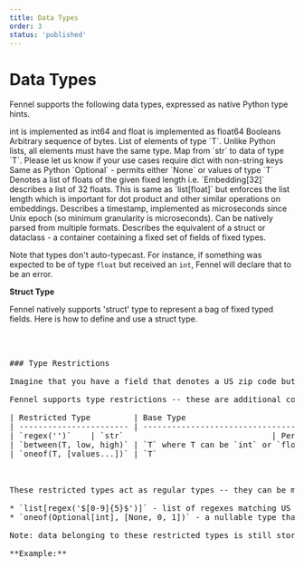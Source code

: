 ```yaml
---
title: Data Types
order: 3
status: 'published'
---
```


# Data Types

Fennel supports the following data types, expressed as native Python type hints.

<TypesList>
	<TypesListRow types={["int", "float"]}>
		int is implemented as int64 and float is implemented as float64
	</TypesListRow>
	<TypesListRow types={["bool"]}>
		Booleans
	</TypesListRow>
	<TypesListRow types={["str"]}>
		Arbitrary sequence of bytes.
	</TypesListRow>
	<TypesListRow types={["List[T]"]}>
		List of elements of type `T`. Unlike Python lists, all elements must have the same type.
	</TypesListRow>
	<TypesListRow types={["dict[T]"]}>
		Map from `str` to data of type `T`. Please let us know if your use cases require dict with non-string keys
	</TypesListRow>
	<TypesListRow types={["Optional[T]"]}>
		Same as Python `Optional` - permits either `None` or values of type `T`
	</TypesListRow>
	<TypesListRow types={["Embedding[int]"]}>
		Denotes a list of floats of the given fixed length i.e. `Embedding[32]` describes a list of 32 floats. This is same as `list[float]` but enforces the list length which is important for dot product and other similar operations on embeddings.
	</TypesListRow>
	<TypesListRow types={["datetime"]}>
		Describes a timestamp, implemented as microseconds since Unix epoch (so minimum granularity is microseconds). Can be natively parsed from multiple formats.
	</TypesListRow>
	<TypesListRow types={["struct {T1, T2, ..}"]}>
		Describes the equivalent of a struct or dataclass - a container containing a 
		fixed set of fields of fixed types.
	</TypesListRow>
</TypesList>


Note that types don't auto-typecast. For instance, if something was expected to
be of type `float` but received an `int`, Fennel will declare that to be an error.


**Struct Type**

Fennel natively supports 'struct' type to represent a bag of fixed typed fields.
Here is how to define and use a struct type. 

<pre snippet="api-reference/data-types#struct_type" />



### Type Restrictions

Imagine that you have a field that denotes a US zip code but stored as string. Not all strings denote valid zip codes - only those that match a particular regex do but this can be hard to encode, which can lead to incorrect data being stored.&#x20;

Fennel supports type restrictions -- these are additional constraints put on base types that restrict the set of valid values in some form. Here is a list of supported restrictions:

| Restricted Type         | Base Type                           | Restriction                                                                                                                                        |
| ----------------------- | ----------------------------------- | -------------------------------------------------------------------------------------------------------------------------------------------------- |
| `regex('<pattern>')`    | `str`                               | Permits only the strings matching the given regex pattern                                                                                          |
| `between(T, low, high)` | `T` where T can be `int` or `float` | Only permits values between low and high (both inclusive). Left or right can be made exclusive by setting `min_strict` or `max_strict` to be False |
| `oneof(T, [values...])` | `T`                                 | Only one of the given values is accepted. For the restriction to be valid, values themselves should be of type T                                   |



These restricted types act as regular types -- they can be mixed/matched to form complex composite types. For instance, the following are all valid Fennel types:

* `list[regex('$[0-9]{5}$')]` - list of regexes matching US zip codes
* `oneof(Optional[int], [None, 0, 1])` - a nullable type that only takes 0 or 1 as valid values

Note: data belonging to these restricted types is still stored / transmitted (e.g. in json encoding) as a regular base type. It's just that Fennel will reject data of base type that doesn't meet the restriction.

**Example:**

<pre snippet="api-reference/data-types#dataset_type_restrictions" />
